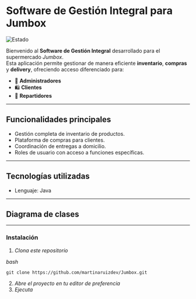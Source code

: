 # Software de Gestión Integral para Jumbox

![Estado](https://img.shields.io/badge/Estado-En%20Desarrollo-yellow)  

Bienvenido al **Software de Gestión Integral** desarrollado para el supermercado *Jumbox*.  
Esta aplicación permite gestionar de manera eficiente **inventario**, **compras** y **delivery**, ofreciendo acceso diferenciado para:

- 👤 **Administradores**
- 🛍️ **Clientes**
- 🚚 **Repartidores**

---

## Funcionalidades principales

- Gestión completa de inventario de productos.
- Plataforma de compras para clientes.
- Coordinación de entregas a domicilio.
- Roles de usuario con acceso a funciones específicas.

---

## Tecnologías utilizadas

- Lenguaje: Java

---

## Diagrama de clases

---

### Instalación

1. _Clona este repositorio_

_bash_

```
git clone https://github.com/martinaruizdev/Jumbox.git
```

2. _Abre el proyecto en tu editor de preferencia_
3. _Ejecuta_
